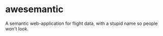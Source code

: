 awesemantic
===========

A semantic web-application for flight data, with a stupid name so people won't look.